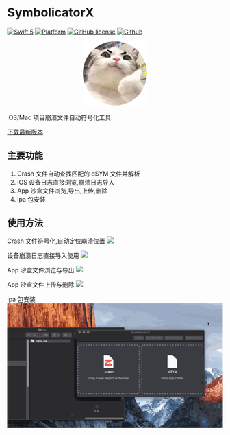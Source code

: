 # SymbolicatorX
[![Swift 5](https://img.shields.io/badge/swift-5-orange.svg?style=flat)](https://github.com/apple/swift) [![Platform](http://img.shields.io/badge/platform-macOS-red.svg?style=flat)](https://developer.apple.com/macos/) [![GitHub license](https://img.shields.io/badge/license-MIT-blue.svg)](https://github.com/Yueoaix/SymbolicatorX/blob/master/LICENSE) [![Github](http://img.shields.io/badge/github-Yueoaix-yellow.svg?style=flat)](https://github.com/Yueoaix)

<p align="center">
  <img src="./SymbolicatorX/SymbolicatorX/Assets.xcassets/AppIcon.appiconset/appiconMacHuge_512pt.png" width="150">
</p>

iOS/Mac 项目崩溃文件自动符号化工具.

[下载最新版本](https://github.com/Yueoaix/SymbolicatorX/releases)

## 主要功能
1. Crash 文件自动查找匹配的 dSYM 文件并解析
2. iOS 设备日志直接浏览,崩溃日志导入
3. App 沙盒文件浏览,导出,上传,删除
4. ipa 包安装

## 使用方法
Crash 文件符号化,自动定位崩溃位置
![](./Demo/Demo1.gif)

设备崩溃日志直接导入使用
![](./Demo/Demo2.gif)

App 沙盒文件浏览与导出
![](./Demo/Demo3.gif)

App 沙盒文件上传与删除
![](./Demo/Demo5.gif)

ipa 包安装
![](./Demo/Demo4.gif)
